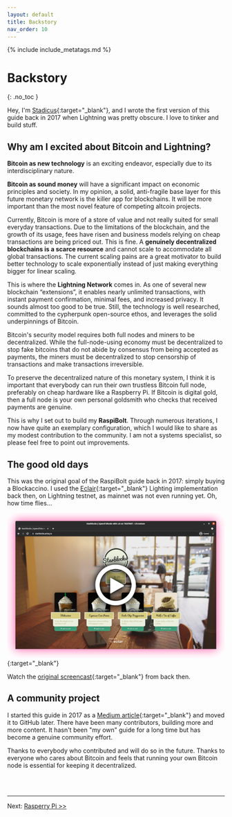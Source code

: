 ```yaml
---
layout: default
title: Backstory
nav_order: 10
---
```

<!-- markdownlint-disable MD014 MD022 MD025 MD040 -->
{% include include_metatags.md %}

# Backstory
{: .no_toc }

Hey, I'm [Stadicus](https://stadicus.com){:target="_blank"}, and I wrote the first version of this guide back in 2017 when Lightning was pretty obscure.
I love to tinker and build stuff.

## Why am I excited about Bitcoin and Lightning?

**Bitcoin as new technology** is an exciting endeavor, especially due to its interdisciplinary nature.

**Bitcoin as sound money** will have a significant impact on economic principles and society.
In my opinion, a solid, anti-fragile base layer for this future monetary network is the killer app for blockchains.
It will be more important than the most novel feature of competing altcoin projects.

Currently, Bitcoin is more of a store of value and not really suited for small everyday transactions.
Due to the limitations of the blockchain, and the growth of its usage, fees have risen and business models relying on cheap transactions are being priced out.
This is fine.
A **genuinely decentralized blockchains is a scarce resource** and cannot scale to accommodate all global transactions.
The current scaling pains are a great motivator to build better technology to scale exponentially instead of just making everything bigger for linear scaling.

This is where the **Lightning Network** comes in.
As one of several new blockchain “extensions”, it enables nearly unlimited transactions, with instant payment confirmation, minimal fees, and increased privacy.
It sounds almost too good to be true.
Still, the technology is well researched, committed to the cypherpunk open-source ethos, and leverages the solid underpinnings of Bitcoin.

Bitcoin's security model requires both full nodes and miners to be decentralized.
While the full-node-using economy must be decentralized to stop fake bitcoins that do not abide by consensus from being accepted as payments, the miners must be decentralized to stop censorship of transactions and make transactions irreversible.

To preserve the decentralized nature of this monetary system, I think it is important that everybody can run their own trustless Bitcoin full node, preferably on cheap hardware like a Raspberry Pi.
If Bitcoin is digital gold, then a full node is your own personal goldsmith who checks that received payments are genuine.

This is why I set out to build my **RaspiBolt**.
Through numerous iterations, I now have quite an exemplary configuration, which I would like to share as my modest contribution to the community.
I am not a systems specialist, so please feel free to point out improvements.

## The good old days

This was the original goal of the RaspiBolt guide back in 2017: simply buying a Blockaccino.
I used the [Eclair](https://github.com/ACINQ/eclair){:target="_blank"} Lighting implementation back then, on Lightning testnet, as mainnet was not even running yet.
Oh, how time flies...

[![Buying a Blockaccino](images/backstory_blockaccino.png)](https://vimeo.com/252693058){:target="_blank"}

Watch the [original screencast](https://vimeo.com/252693058){:target="_blank"} from back then.

## A community project

I started this guide in 2017 as a [Medium article](https://medium.com/@stadicus/noobs-guide-to-%EF%B8%8F-lightning%EF%B8%8F-on-a-raspberry-pi-f0ab7525586e){:target="_blank"} and moved it to GitHub later.
There have been many contributors, building more and more content.
It hasn't been "my own" guide for a long time but has become a genuine community effort.

Thanks to everybody who contributed and will do so in the future.
Thanks to everyone who cares about Bitcoin and feels that running your own Bitcoin node is essential for keeping it decentralized.

<br /><br />

---

Next: [Rasperry Pi >>](raspberry-pi/index.md)
